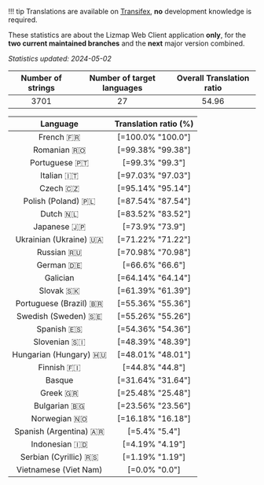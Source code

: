 <!--
DO NOT EDIT THIS FILE DIRECTLY.
It is generated automatically by transifex_stats.py in the scripts folder.
-->

!!! tip
    Translations are available on [Transifex](https://www.transifex.com/3liz-1/lizmap-locales/), **no** development
    knowledge is required.

These statistics are about the Lizmap Web Client application **only**, for the **two current
maintained branches** and the **next** major version combined.

*Statistics updated: 2024-05-02*

| Number of strings | Number of target languages | Overall Translation ratio |
|:-:|:-:|:-:|
3701|27|54.96

| Language | Translation ratio (%) |
|:-:|:-:|
French 🇫🇷 |[=100.0% "100.0"]|
Romanian 🇷🇴 |[=99.38% "99.38"]|
Portuguese 🇵🇹 |[=99.3% "99.3"]|
Italian 🇮🇹 |[=97.03% "97.03"]|
Czech 🇨🇿 |[=95.14% "95.14"]|
Polish (Poland) 🇵🇱 |[=87.54% "87.54"]|
Dutch 🇳🇱 |[=83.52% "83.52"]|
Japanese 🇯🇵 |[=73.9% "73.9"]|
Ukrainian (Ukraine) 🇺🇦 |[=71.22% "71.22"]|
Russian 🇷🇺 |[=70.98% "70.98"]|
German 🇩🇪 |[=66.6% "66.6"]|
Galician  |[=64.14% "64.14"]|
Slovak 🇸🇰 |[=61.39% "61.39"]|
Portuguese (Brazil) 🇧🇷 |[=55.36% "55.36"]|
Swedish (Sweden) 🇸🇪 |[=55.26% "55.26"]|
Spanish 🇪🇸 |[=54.36% "54.36"]|
Slovenian 🇸🇮 |[=48.39% "48.39"]|
Hungarian (Hungary) 🇭🇺 |[=48.01% "48.01"]|
Finnish 🇫🇮 |[=44.8% "44.8"]|
Basque  |[=31.64% "31.64"]|
Greek 🇬🇷 |[=25.48% "25.48"]|
Bulgarian 🇧🇬 |[=23.56% "23.56"]|
Norwegian 🇳🇴 |[=16.18% "16.18"]|
Spanish (Argentina) 🇦🇷 |[=5.4% "5.4"]|
Indonesian 🇮🇩 |[=4.19% "4.19"]|
Serbian (Cyrillic) 🇷🇸 |[=1.19% "1.19"]|
Vietnamese (Viet Nam)  |[=0.0% "0.0"]|

